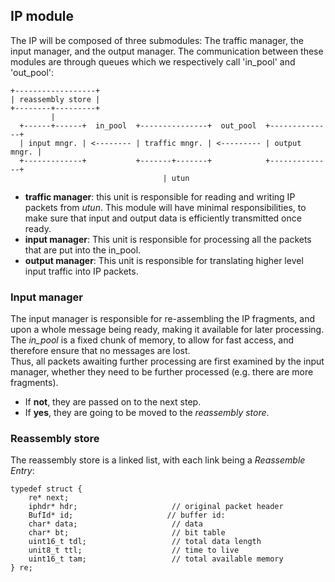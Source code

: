 

## IP module

The IP will be composed of three submodules: The traffic manager, the input manager, and the output manager. The communication between these modules are through queues which we respectively call 'in_pool' and 'out_pool':

    +------------------+
    | reassembly store |
    +--------+---------+   
             |
      +------+------+  in_pool  +---------------+  out_pool  +--------------+
      | input mngr. | <-------- | traffic mngr. | <--------- | output mngr. |
      +-------------+           +-------+-------+            +--------------+
                                      | utun

* **traffic manager**: this unit is responsible for reading and writing IP packets from *utun*. This module will have minimal responsibilities, to make sure that input and output data is efficiently transmitted once ready.
* **input manager**: This unit is responsible for processing all the packets that are put into the in_pool.
* **output manager**: This unit is responsible for translating higher level input traffic into IP packets.


### Input manager

The input manager is responsible for re-assembling the IP fragments, and upon a whole message being ready, making it available for later processing. The *in_pool* is a fixed chunk of memory, to allow for fast access, and therefore ensure that no messages are lost.  
Thus, all packets awaiting further processing are first examined by the input manager, whether they need to be further processed (e.g. there are more fragments). 
* If **not**, they are passed on to the next step.
* If **yes**, they are going to be moved to the *reassembly store*.

### Reassembly store

The reassembly store is a linked list, with each link being a *Reassemble Entry*:

    typedef struct {
        re* next;           
        iphdr* hdr;                     // original packet header
        BufId* id;                     // buffer id:
        char* data;                     // data
        char* bt;                       // bit table
        uint16_t tdl;                   // total data length
        unit8_t ttl;                    // time to live
        uint16_t tam;                   // total available memory
    } re;